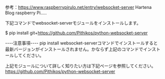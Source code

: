 参考：https://www.raspberrypirulo.net/entry/websocket-server
    Hartena Blog raspberry Pi.....




下記コマンドでwebsocket-serverモジュールをインストールします。

$ pip install git+https://github.com/Pithikos/python-websocket-server



----注意事項----
pip install websocket-serverコマンドでインストールすると最新バージョンがインストールされません。かならず上記のコマンドでインストールしてください。

上記モジュールについて詳しく知りたい方は下記ページを参照してください。
https://github.com/Pithikos/python-websocket-server